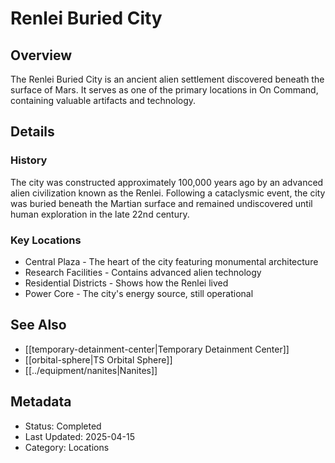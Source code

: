 
# Renlei Buried City

## Overview
The Renlei Buried City is an ancient alien settlement discovered beneath the surface of Mars. It serves as one of the primary locations in On Command, containing valuable artifacts and technology.

## Details

### History
The city was constructed approximately 100,000 years ago by an advanced alien civilization known as the Renlei. Following a cataclysmic event, the city was buried beneath the Martian surface and remained undiscovered until human exploration in the late 22nd century.

### Key Locations
- Central Plaza - The heart of the city featuring monumental architecture
- Research Facilities - Contains advanced alien technology
- Residential Districts - Shows how the Renlei lived
- Power Core - The city's energy source, still operational

## See Also
- [[temporary-detainment-center|Temporary Detainment Center]]
- [[orbital-sphere|TS Orbital Sphere]]
- [[../equipment/nanites|Nanites]]

## Metadata
- Status: Completed
- Last Updated: 2025-04-15
- Category: Locations